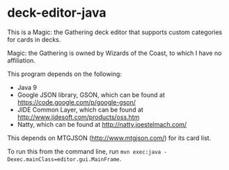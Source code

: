 # deck-editor-java
This is a Magic: the Gathering deck editor that supports custom categories for cards in decks.

Magic: the Gathering is owned by Wizards of the Coast, to which I have no affiliation.

This program depends on the following:
 - Java 9
 - Google JSON library, GSON, which can be found at https://code.google.com/p/google-gson/
 - JIDE Common Layer, which can be found at http://www.jidesoft.com/products/oss.htm
 - Natty, which can be found at http://natty.joestelmach.com/

This depends on MTGJSON (http://www.mtgjson.com/) for its card list.

To run this from the command line, run `mvn exec:java -Dexec.mainClass=editor.gui.MainFrame`.